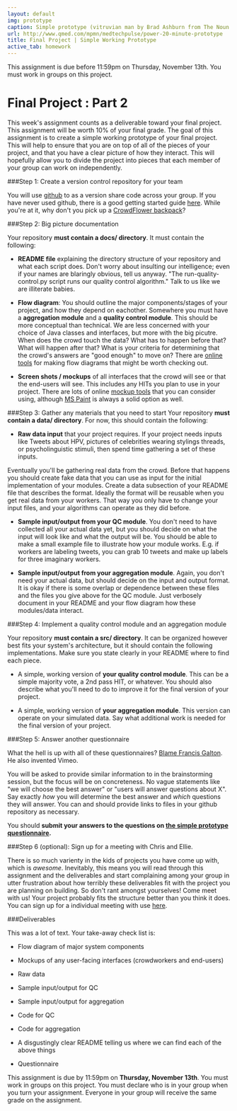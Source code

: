 ```yaml
---
layout: default
img: prototype
caption: Simple prototype (vitruvian man by Brad Ashburn from The Noun Project)
url: http://www.qmed.com/mpmn/medtechpulse/power-20-minute-prototype
title: Final Project | Simple Working Prototype
active_tab: homework
---
```



<div class="alert alert-info">
  This assignment is due before 11:59pm on Thursday, November 13th.  You must work in groups on this project.  </div>


Final Project<span class="text-muted"> : Part 2</span> 
=============================================================

This week's assignment counts as a deliverable toward your final project.  This assignment will be worth 10% of your final grade.  The goal of this assignment is to create a simple working prototype of your final project.  This will help to ensure that you are on top of all of the pieces of your project, and that you have a clear picture of how they interact.  This will hopefully allow you to divide the project into pieces that each member of your group can work on independently. 

###Step 1: Create a version control repository for your team

You will use [github](https://github.com/) to as a version share code across your group. If you have never used github, there is a good getting started guide [here](https://guides.github.com/activities/hello-world/).  While you're at it, why don't you pick up a [CrowdFlower backpack](https://education.github.com/pack)?

###Step 2: Big picture documentation

Your repository <b>must contain a docs/ directory</b>. It must contain the following: 

* <b>README file</b> explaining the directory structure of your repository and what each script does. Don't worry about insulting our intelligence; even if your names are blaringly obvious, tell us anyway. "The run-quality-control.py script runs our quality control algorithm." Talk to us like we are illiterate babies.

* <b>Flow diagram</b>: You should outline the major components/stages of your project, and how they depend on eachother. Somewhere you must have a <b>aggregation module</b> and a <b>quality control module</b>. This should be more conceptual than technical. We are less concerned with your choice of Java classes and interfaces, but more with the big picutre. When does the crowd touch the data? What has to happen before that? What will happen after that? What is your criteria for determining that the crowd's answers are "good enough" to move on? There are [online tools](http://www.gliffy.com/) for making flow diagrams that might be worth checking out.

* <b>Screen shots / mockups</b> of all interfaces that the crowd will see or that the end-users will see. This includes any HITs you plan to use in your project. There are lots of online [mockup tools](http://www.invisionapp.com/) that you can consider using, although [MS Paint](assets/img/mspaint_vista.jpg) is always a solid option as well.

###Step 3: Gather any materials that you need to start
Your repository <b>must contain a data/ directory</b>. For now, this should contain the following: 

* <b>Raw data input</b> that your project requires. If your project needs inputs like Tweets about HPV, pictures of celebrities wearing stylings threads, or psycholinguistic stimuli, then spend time gathering a set of these inputs. 

Eventually you'll be gathering real data from the crowd.  Before that happens you should create fake data that you can use as input for the initial implementation of your modules. Create a data subsection of your README file that describes the format. Ideally the format will be reusable when you get real data from your workers.  That way you only have to change your input files, and your algorithms can operate as they did before.

* <b>Sample input/output from your QC module</b>. You don't need to have collected all your actual data yet, but you should decide on what the input will look like and what the output will be. You should be able to make a small example file to illustrate how your module works. E.g. if workers are labeling tweets, you can grab 10 tweets and make up labels for three imaginary workers.

* <b>Sample input/output from your aggregation module</b>. Again, you don't need your actual data, but should decide on the input and output format. It is okay if there is some overlap or dependence between these files and the files you give above for the QC module. Just verbosely document in your README and your flow diagram how these modules/data interact. 

###Step 4: Implement a quality control module and an aggregation module

Your repository <b>must contain a src/ directory</b>. It can be organized however best fits your system's architecture, but it should contain the following implementations. Make sure you state clearly in your README where to find each piece. 

* A simple, working version of <b>your quality control module</b>.  This can be a simple majority vote, a 2nd pass HIT, or whatever.  You should also describe what you'll need to do to improve it for the final version of your project.

* A simple, working version of <b>your aggregation module</b>.  This version can operate on your simulated data.  Say what additional work is needed for the final version of your project. 


###Step 5: Answer another questionnaire 

What the hell is up with all of these questionnaires?  [Blame Francis Galton](http://en.wikipedia.org/wiki/Francis_Galton#The_questionnaire).  He also invented Vimeo.

You will be asked to provide similar information to in the brainstorming session, but the focus will be on concreteness. No vague statements like "we will choose the best answer" or "users will answer questions about X". Say exactly <i>how</i> you will determine the best answer and <i>which</i> questions they will answer. You can and should provide links to files in your github repository as necessary. 

You should <b>submit your answers to the questions on [the simple prototype questionnaire](https://docs.google.com/forms/d/1ac9KHIZjyvngeOqa-hQegaV2NXYojEuPKFvAHFr76c8/viewform?usp=send_form).</b>

###Step 6 (optional): Sign up for a meeting with Chris and Ellie. 

There is so much varienty in the kids of projects you have come up with, which is *awesome*. Inevitably, this means you will read through this assignment and the deliverables and start complaining among your group in utter frustration about how terribly these deliverables fit with the project you are planning on building. So don't rant amongst yourselves! Come meet with us! Your project probably fits the structure better than you think it does. You can sign up for a individual meeting with use [here](https://docs.google.com/spreadsheets/d/1w0fl8caGH46590cx7qnaLHS1GHh1toBJXh8tuh5y-fQ/edit?usp=sharing).

###Deliverables

This was a lot of text. Your take-away check list is: 

* Flow diagram of major system components

* Mockups of any user-facing interfaces (crowdworkers and end-users)

* Raw data

* Sample input/output for QC

* Sample input/output for aggregation

* Code for QC

* Code for aggregation 

* A disgustingly clear README telling us where we can find each of the above things

* Questionnaire

This assignment is due by 11:59pm on <b>Thursday, November 13th</b>.  You must work in groups on this project.  You must declare who is in your group when you turn your assignment.  Everyone in your group will receive the same grade on the assignment. 

